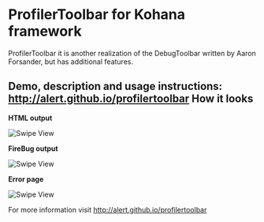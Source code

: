 ProfilerToolbar for Kohana framework
===============
ProfilerToolbar it is another realization of the DebugToolbar written by Aaron Forsander, but has additional features.

**Demo**, description and usage instructions: http://alert.github.io/profilertoolbar
How it looks
-----

**HTML output**

![Swipe View](http://alertdevelop.ru/img/profilertoolbar/github/toolbar.png)

**FireBug output**

![Swipe View](http://alertdevelop.ru/img/profilertoolbar/github/firebug.png)

**Error page**

![Swipe View](http://alertdevelop.ru/img/profilertoolbar/github/errorpage.png)


For more information visit http://alert.github.io/profilertoolbar